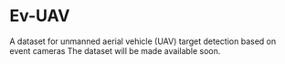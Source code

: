 # Ev-UAV
A dataset for unmanned aerial vehicle (UAV) target detection based on event cameras
The dataset will be made available soon.
